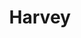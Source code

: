 ---
title: Harvey
year: 1951
opening_date: 1951-05-25
closing_date: 1951-06-02
layout: productions
image:
image_caption:
image_credit:
playbill: 
category: 
Theatre: Theatre Jacksonville
Venue: Little Theatre
cast:
  Cab Driver: Ozzie De Armona
  Dr. Lyman Sanderson: Speed Veal
  Dr. William R. Chumley: Roy Meischner
  Elwood P. Dowd: Jay Harder
  Judge Omar Gaffney: Snick Ogden
  Mrs. Betty Chumley: Grace Ogden
  Mrs. Ethel Chauvenet: Elva Stein
  Myrtle Mae Simmons: Alice Nunn
  Ruth Kelly, R.N.: Norma Barri
  Veta Louise Simmons: Charlotte Ecker
  Wilson: Leonard Tucker
crew:
  Assistant Director: Jean Strickland
  Director: Paul E. Geisenhof
  Light Controls:
    - Su Hawkins
    - Walter Quattlebaum
  Make-up Assistant:
    - Jane Porter
    - Ernestine Taylor
    - Jack Vaughn
    - Tom Radcliff
  Make-up Chairman: Richard Kaszner
  Properties Assistant:
    - Laurel Barton
    - Sue Miller
  Properties Chairman:
    - Edna Spindel
    - Margaret Lafferty
  Set and Technical Direction: Pete House
  Set Construction and Painting:
    - Larry Zell
    - Walter Quattlebaum
    - Bill Gibbs
    - Budd Porter
    - Elva Stein
    - Vivian Stein
    - Edna Spindel
    - Midge Veal
    - Laurel Barton
    - Alice Nunn
    - Harry Richard
    - Harry Nevel
    - Ozzie De Armona
  Sound: Eileen Henry
  Stage Manager: Larry Zell
  Wardrobe Assistant:
    - Margaret Fairweather
    - Karen O'Shaughnessy
    - Grace Ogden
    - Edythe Price
  Wardrobe Chairman: Eula Mae Snow
orchestra:
external_links:
---